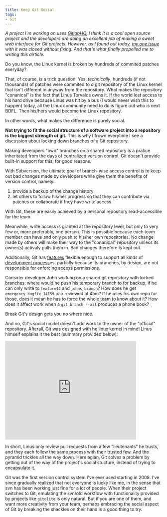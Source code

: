 ```yaml
---
title: Keep Git Social
tags:
- Git
---
```


*A project I'm working on uses [GitlabHQ][4], I think it is a cool open source
project and the developers are doing an excellent job of making a sweet web
interface for Git projects. However, as I found out today, [my one issue][1]
with it was closed without fixing. And that's what finally propelled me to
writing this airticle.*

Do you know, the Linux kernel is broken by hundreds of commited patches
everyday?

That, of course, is a trick question. Yes, *technically*, hundreds (if not
thousands) of patches were commited to *a* git repository of the Linux kernel
that isn't different in anyway from *the* repository. What makes the
repository "conanical" is the fact that Linus Torvalds owns it. If the world
lost access to his hard drive because Linus was hit by a bus (I would never
wish this to happen) today, all the Linux community need to do is figure out
who is next BDFL. Then his/hers would become *the* Linux repository.

In other words, what makes the difference is purely social.

**Not trying to fit the social structure of a software project into a
repository is the biggest strength of git.** This is why I frown everytime
I see a discussion about locking down branches of a Git repository.

Making developers "own" branches on a shared repository is a pratice
inheritated from the days of centralized version control. Git doesn't provide
built-in support for this, for good reasons.

With Subversion, the ultimate goal of branch-wise access control is to keep
out
bad changes made by developers while give them the benefits of version
control, namely:

1.  provide a backup of the change history
2.  let others to follow his/her progress so that they can contribute via
    patches or collaborate if they have write access.

With Git, these are easily achieved by a personal repository read-accessible
for the team.

Meanwhile, write access is granted at the repository level, but only to very
few or, more preferably, one person. This is possible because each team member
can have and only push to his/her own repositories. No change made by others
will make their way to the "conanical" repository unless its owner(s) activaly
pulls them in. Bad changes therefore is kept out.

Additionally, Git has [features][2] flexible enough to support all kinds of
[development process][3]es, partially because its branches, by design, are not
responsible for enforcing access permissions.

Consider developer John working on a shared git repository with locked
branches: where would he push his temporary branch to for backup, if he can
only write to `feature42` and `johns_branch`? How does he get
`emergency_bugfix_14159` pair reviewed at 4am? If he uses his own repo for
those, does it mean he has to force the whole team to know about it?  How does
it affect work when a `git branch --all` produces a phone book?

Break Git's design gets you no where nice.

And no, Git's social model doesn't add work to the owner of the "official"
repository. Afterall, Git was designed with he linux kernel in mind!  Linus
himself explains it the best (summary provided below):

<iframe width="420" height="315"
src="http://www.youtube.com/embed/4XpnKHJAok8" frameborder="0"
allowfullscreen></iframe>

In short, Linus only review pull requests from a few "lieutenants" he trusts,
and they each follow the same process with their trusted few.  And the pyramid
trickles all the way down. Here agian, Git solves a problem by getting out of
the way of the project's social stucture, instead of trying to encapsulate it.

Git was the first version control system I've ever used starting in 2008.
I've since gradually realized that not everyone is lucky like me, in the sense
that svn has been working just fine for a lot of people. When their project
switches to Git, emulating the svn/old workflow with functionality provided by
projects like `gitolite` is only natural. But if you are one of them, and want
more creativity from your team, perhaps embracing the social aspect of Git by
breaking the shackles on their hand is a good thing to try.


[1]: https://github.com/gitlabhq/gitlabhq/issues/1298 "Gitlab Issue: Closed"
[2]: http://git-scm.com/book/en/Git-Branching
[3]: http://nvie.com/posts/a-successful-git-branching-model
[4]: http://gitlabhq.com


